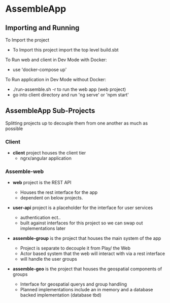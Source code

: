 # AssembleApp

## Importing and Running
To Import the project
* To Import this project import the top level build.sbt


To Run web and client in Dev Mode with Docker:
* use 'docker-compose up'

To Run application in Dev Mode without Docker:
* ./run-assemble.sh -r to run the web app (web project)
* go into client directory and run 'ng serve' or 'npm start'


## AssembleApp Sub-Projects
Splitting projects up to decouple them from one another as much as possible
### Client
* <b>client</b> project houses the client tier
    * ngrx/angular application
    
### Assemble-web
* <b>web</b> project is the REST API
    * Houses the rest interface for the app
    * dependent on below projects.

* <b>user-api</b> project is a placeholder for the interface for user services
    * authentication ect..
    * built against interfaces for this project so we can swap out implementations later
    
   
* <b>assemble-group</b> is the project that houses the main system of the app

    * Project is separate to decouple it from Play/ the Web
    * Actor based system that the web will interact with via a rest interface
    * will handle the user groups
    
* <b>assemble-geo</b> is the project that houses the geospatial components of groups
    * Interface for geospatial querys and group handling
    * Planned implementations include an in memory and a database backed implementation (database tbd)
